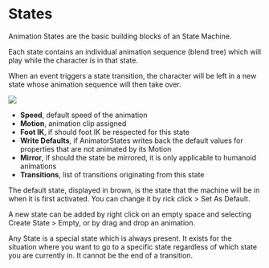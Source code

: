 # States

Animation States are the basic building blocks of an State Machine.

Each state contains an individual animation sequence (blend tree) which will play while the character is in that state.

When an event triggers a state transition, the character will be left in a new state whose animation sequence will then take over.

![](image68.png)

* **Speed**, default speed of the animation
* **Motion**, animation clip assigned
* **Foot IK**, if should foot IK be respected for this state
* **Write Defaults**, if AnimatorStates writes back the default values for properties that are not animated by its Motion
* **Mirror**, if should the state be mirrored, it is only applicable to humanoid animations
* **Transitions**, list of transitions originating from this state

The default state, displayed in brown, is the state that the machine will be in when it is first activated. You can change it by rick click > Set As Default.

A new state can be added by right click on an empty space and selecting Create State > Empty, or by drag and drop an animation.

Any State is a special state which is always present. It exists for the situation where you want to go to a specific state regardless of which state you are currently in. It cannot be the end of a transition.